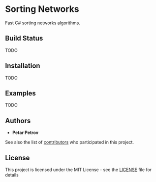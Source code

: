 # Sorting Networks

Fast C# sorting networks algorithms.

## Build Status

TODO

## Installation

TODO

## Examples

TODO

## Authors

* **Petar Petrov**

See also the list of [contributors](https://github.com/petarpetrovt/sharpecs/graphs/contributors) who participated in this project.

## License

This project is licensed under the MIT License - see the [LICENSE](LICENSE) file for details
